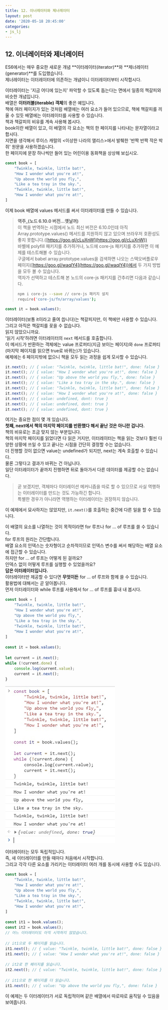 ```yaml
---
title: 12. 이너레이터와 제너레이터
layout: post
date: '2020-05-18 20:45:00'
categories:
- js_lj
---
```


## 12. 이너레이터와 제너레이터

ES6에서는 매우 중요한 새로운 개념 **이터레이터(iterator)**와 **제너레이터(generator)**를 도입했습니다.  
제너레이터는 이터레이터에 의존하는 개념이니 이터레이터부터 시작합시다.  

이터레이터는 '지금 어디에 있는지' 파악할 수 있도록 돕는다는 면에서 일종의 책갈피와 비슷한 개념입니다.  
배열은 **이터러블(iterable) 객체**의 좋은 예입니다.  
책에 여러 페이지가 있는 것처럼 배열에는 여러 요소가 들어 있으므로, 
책에 책갈피를 끼울 수 있듯 배열에는 이터레이터를 사용할 수 있습니다.  
책과 책갈피의 비유를 계속 사용해 봅시다.  
book이란 배열이 있고, 이 배열의 각 요소는 책의 한 페이지를 나타내는 문자열이라고 합시다.  
지면을 생각해서 루이스 캐럴의 \<이상한 나라의 앨리스\>에서 발췌한 '반짝 반짝 작은 박쥐' 원문을 사용하겠습니다.  
한 페이지에 문장 하나씩만 들어 있는 어린이용 동화책을 상상해 보십시오.

```javascript
const book = [
    "Twinkle, twinkle, little bat!",
    "How I wonder what you're at!",
    "Up above the world you fly,",
    "Like a tea tray in the sky.",
    "Twinkle, twinkle, little bat!",
    "How I wonder what you're at!",
]
```

이제 book 배열에 values 메서드를 써서 이터레이터를 만들 수 있습니다.  

> **역주_(노드 6.10.0 버전...옛날꺼)**  
>이 책을 번역하는 시점에서 노드 최신 버전은 6.10.0인데 아직 Array.prototype.values() 메서드를 지원하지 않고
>있으며 브라우저 호환성도 좋지 못합니다.([https://goo.gl/cLuXnW](https://goo.gl/cLuXnW))  
>바벨에 polyfill 패키지를 추가하거나, 노드에 core-js 패키지를 추가하면 이 예제를 테스트해볼 수 있습니다.  
>구글에서 babel array.prototype.values을 검색하면 나오는 스택오버플로우 페이지([https://goo.gl/waqlY4](https://goo.gl/waqlY4))에서 두 가지 방법을 모두 볼 수 있습니다.  
>역자가 선택하고 테스트해 본 노드의 core-js 패키지를 간추리면 다음과 같습니다.
>```bash
>npm i core-js --save // core-js 패키지 설치
>require('core-js/fn/array/values');
>```

```javascript
const it = book.values();
```

이터레이터(보통 it이라고 줄여 씁니다)는 책갈피지만, 이 책에만 사용할 수 있습니다.  
그리고 아직은 책갈피를 꽂을 수 없습니다.  
읽지 않았으니까요.  
'읽기 시작'하려면 이터레이터의 `next` 메서드를 호출합니다.  
이 메서드가 반환하는 객체에는 value 프로퍼티(지금 보이는 페이지)와 `done` 프로퍼티(마지막 페이지를 읽으면
 true로 바뀌는)가 있습니다.  
 예제에는 6 페이지밖에 없으니 책을 모두 읽는 과정을 쉽게 모사할 수 있습니다.
 
 ```javascript
it.next(); // { value: "Twinkle, twinkle, little bat!", done: false }
it.next(); // { value: "How I wonder what you're at!", done: false }
it.next(); // { value: "Up above the world you fly,", done: false }
it.next(); // { value: "Like a tea tray in the sky.", done: false }
it.next(); // { value: "Twinkle, twinkle, little bat!", done: false }
it.next(); // { value: "How I wonder what you're at!", done: false }
it.next(); // { value: undefined, dont: true }
it.next(); // { value: undefined, dont: true }
it.next(); // { value: undefined, dont: true }
```

여기는 중요한 점이 몇 개 있습니다.  
**첫째, next에서 책의 마지막 페이지를 반환했다 해서 끝난 것은 아니란 겁니다.**  
책의 비유로는 조금 맞지 않는 부분입니다.  
책의 마지막 페이지를 읽었다면 다 읽은 거지만, 이터레이터는 책을 읽는 것보다 훨씬 다양한 상황에 쓰일 수 있고
끝나는 시점을 간단히 결정할 수는 없습니다.  
더 진행할 것이 없으면 value는 undefined가 되지만, next는 계속 호출할 수 있습니다.  
물론 그렇다고 결과가 바뀌는 건 아닙니다.  
일단 이터레이터가 끝까지 진행하면 뒤로 돌아가서 다른 데이터를 제공할 수는 없습니다.

> 곧 보겠지만, 객체마다 이터레이션 메커니즘을 따로 할 수 있으므로 사실 역행하는 이터레이터를 만드는 것도 
>가능하긴 합니다.  
>특별한 경우가 아니라면 역행하는 이터레이터는 권장하지 않습니다.

이 예제에서 묘사하지는 않았지만, `it.next()`를 호출하는 중간에 다른 일을 할 수 있습니다.  

이 배열의 요소를 나열하는 것이 목적이라면 for 루프나 for ... of 루프를 쓸 수 있습니다.  
for 루프의 원리는 간단합니다.  
배열 요소의 인덱스는 숫자형이고 순차적이므로 인덱스 변수를 써서 해당하는 배열 요소에 접근할 수 있습니다.  
하지만 for ... of 루프는 어떻게 된 걸까요?  
인덱스 없이 어떻게 루프를 실행할 수 있었을까요?  
**답은 이터레이터입니다.**  
이터레이터만 제공할 수 있다면 **무엇이든** for ... of 루프와 함께 쓸 수 있습니다.  
활용법에 대해서는 곧 알아봅니다.  
먼저 이터레이터와 while 루프를 사용해서 for ... of 루프를 흉내 내 봅시다.

```javascript
const book = [
    "Twinkle, twinkle, little bat!",
    "How I wonder what you're at!",
    "Up above the world you fly,",
    "Like a tea tray in the sky.",
    "Twinkle, twinkle, little bat!",
    "How I wonder what you're at!",
]

const it = book.values();

let current = it.next();
while (!current.done) {
    console.log(current.value);
    current = it.next();
}
```

![](/static/img/learningjs/image89.jpg)

이터레이터는 모두 독립적입니다.  
즉, 새 이터레이터를 만들 때마다 처음에서 시작합니다.  
그리고 각각 다른 요소를 가리키는 이터레이터 여러 개를 동시에 사용할 수도 있습니다.  

```javascript
const book = [
    "Twinkle, twinkle, little bat!",
    "How I wonder what you're at!",
    "Up above the world you fly,",
    "Like a tea tray in the sky.",
    "Twinkle, twinkle, little bat!",
    "How I wonder what you're at!",
]

const it1 = book.values();
const it2 = book.values();
// 어느 이터레이터도 아직 시작하지 않았습니다.

// it1으로 두 페이지를 읽습니다.
it1.next(); // { value: "Twinkle, twinkle, little bat!", done: false }
it1.next(); // { value: "How I wonder what you're at!", done: false }

// it2로 한 페이지를 읽습니다.
it2.next(); // { value: "Twinkle, twinkle, little bat!", done: false }

// it1으로 한 페이지를 더 읽습니다.
it1.next(); // { value: "Up above the world you fly,", done: false }
```

이 예제는 두 이터레이터가 서로 독립적이며 같은 배열에서 따로따로 움직일 수 있음을 보여줍니다.